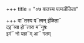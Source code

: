 +++
title = "०७ वातस्य पत्मन्नीळिता"

+++
वा᳓तस्य प᳓त्मन् ईळिता᳓  
दइ᳓व्या हो᳓तारा म᳓नुषः  
इमं᳓ नो यज्ञ᳓म् आ᳓ गतम्